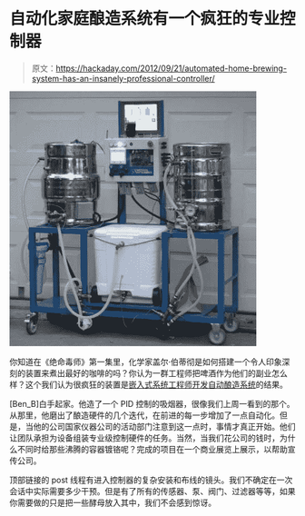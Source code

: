 # 自动化家庭酿造系统有一个疯狂的专业控制器

> 原文：<https://hackaday.com/2012/09/21/automated-home-brewing-system-has-an-insanely-professional-controller/>

![](img/63a86c2f3ef2a69ec4c2e6cb1acf9ac5.png "automated-homebrew-setup-has-insane-controller")

你知道在《绝命毒师》第一集里，化学家盖尔·伯蒂彻是如何搭建一个令人印象深刻的装置来煮出最好的咖啡的吗？你认为一群工程师把啤酒作为他们的副业怎么样？这个我们认为很疯狂的装置是[嵌入式系统工程师开发自动酿造系统](https://decibel.ni.com/content/projects/the-wobbly-boot-pico-brewery/blog)的结果。

[Ben_B]白手起家。他造了一个 PID 控制的吸烟器，很像我们上周一看到的那个。从那里，他磨出了酿造硬件的几个迭代，在前进的每一步增加了一点自动化。但是，当他的公司国家仪器公司的活动部门注意到这一点时，事情才真正开始。他们让团队承担为设备组装专业级控制硬件的任务。当然，当我们花公司的钱时，为什么不同时给那些沸腾的容器镀铬呢？完成的项目在一个商业展览上展示，以帮助宣传公司。

顶部链接的 post 线程有进入控制器的复杂安装和布线的镜头。我们不确定在一次会话中实际需要多少干预。但是有了所有的传感器、泵、阀门、过滤器等等，如果你需要做的只是把一些酵母放入其中，我们不会感到惊讶。